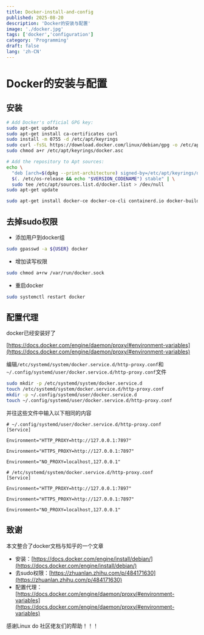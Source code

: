 ```yaml
---
title: Docker-install-and-config
published: 2025-08-20
description: 'Docker的安装与配置'
image: './docker.jpg'
tags: ['docker','configuration']
category: 'Programming'
draft: false 
lang: 'zh-CN'
---
```


# Docker的安装与配置

## 安装

```bash
# Add Docker's official GPG key:
sudo apt-get update
sudo apt-get install ca-certificates curl
sudo install -m 0755 -d /etc/apt/keyrings
sudo curl -fsSL https://download.docker.com/linux/debian/gpg -o /etc/apt/keyrings/docker.asc
sudo chmod a+r /etc/apt/keyrings/docker.asc

# Add the repository to Apt sources:
echo \
  "deb [arch=$(dpkg --print-architecture) signed-by=/etc/apt/keyrings/docker.asc] https://download.docker.com/linux/debian \
  $(. /etc/os-release && echo "$VERSION_CODENAME") stable" | \
  sudo tee /etc/apt/sources.list.d/docker.list > /dev/null
sudo apt-get update
```

```bash
sudo apt-get install docker-ce docker-ce-cli containerd.io docker-buildx-plugin docker-compose-plugin
```

## 去掉sudo权限

- 添加用户到docker组
```bash
sudo gpasswd -a ${USER} docker 
```
- 增加读写权限
```bash
sudo chmod a+rw /var/run/docker.sock
```
- 重启docker
```bash
sudo systemctl restart docker
```

## 配置代理

docker已经安装好了

[https://docs.docker.com/engine/daemon/proxy/#environment-variables](https://docs.docker.com/engine/daemon/proxy/#environment-variables)

编辑`/etc/systemd/system/docker.service.d/http-proxy.conf`和`~/.config/systemd/user/docker.service.d/http-proxy.conf`文件

```bash
sudo mkdir -p /etc/systemd/system/docker.service.d
touch /etc/systemd/system/docker.service.d/http-proxy.conf
mkdir -p ~/.config/systemd/user/docker.service.d
touch ~/.config/systemd/user/docker.service.d/http-proxy.conf
```

并往这些文件中输入以下相同的内容

```
# ~/.config/systemd/user/docker.service.d/http-proxy.conf
[Service]

Environment="HTTP_PROXY=http://127.0.0.1:7897"

Environment="HTTPS_PROXY=http://127.0.0.1:7897"

Environment="NO_PROXY=localhost,127.0.0.1"

```

```
# /etc/systemd/system/docker.service.d/http-proxy.conf
[Service]

Environment="HTTP_PROXY=http://127.0.0.1:7897"

Environment="HTTPS_PROXY=http://127.0.0.1:7897"

Environment="NO_PROXY=localhost,127.0.0.1"
```

## 致谢

本文整合了docker文档与知乎的一个文章

- 安装：[https://docs.docker.com/engine/install/debian/](https://docs.docker.com/engine/install/debian/) 
- 去sudo权限：[https://zhuanlan.zhihu.com/p/484171630](https://zhuanlan.zhihu.com/p/484171630)
- 配置代理：[https://docs.docker.com/engine/daemon/proxy/#environment-variables](https://docs.docker.com/engine/daemon/proxy/#environment-variables)

感谢Linux do 社区佬友们的帮助！！！
